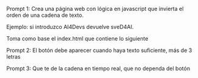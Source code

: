 Prompt 1:
Crea una página web con lógica en javascript que invierta el orden de una cadena de texto.

Ejemplo: si introduzco AI4Devs devuelve sveD4AI.

Toma como base el index.html que contiene lo siguiente

<!DOCTYPE html>

<html lang="en">
<head>
    <meta charset="UTF-8">
    <meta name="viewport" content="width=device-width, initial-scale=1.0">
    <title>Reverse String</title>    
</head>
<body>
<script src="script.js"></script>
</body>
</html>

Prompt 2:
El botón debe aparecer cuando haya texto suficiente, más de 3 letras

Prompt 3:
Que te de la cadena en tiempo real, que no dependa del botón

